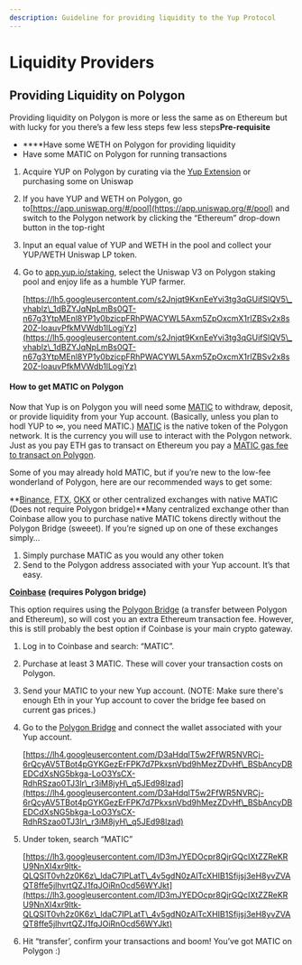```yaml
---
description: Guideline for providing liquidity to the Yup Protocol
---
```


# Liquidity Providers

## Providing Liquidity on Polygon

Providing liquidity on Polygon is more or less the same as on Ethereum but with lucky for you there’s a few less steps few less steps**Pre-requisite**

* \*\*\*\*Have some WETH on Polygon for providing liquidity
* Have some MATIC on Polygon for running transactions

1. Acquire YUP on Polygon by curating via the [Yup Extension](https://chrome.google.com/webstore/detail/yup-the-opinion-layer-of/nhmeoaahigiljjdkoagafdccikgojjoi?hl=en) or purchasing some on Uniswap
2. If you have YUP and WETH on Polygon, go to[https://app.uniswap.org/#/pool](https://app.uniswap.org/#/pool) and switch to the Polygon network by clicking the “Ethereum” drop-down button in the top-right
3. Input an equal value of YUP and WETH in the pool and collect your YUP/WETH Uniswap LP token.
4.  Go to [app.yup.io/staking](http://app.yup.io/staking), select the Uniswap V3 on Polygon staking pool and enjoy life as a humble YUP farmer.

    [https://lh5.googleusercontent.com/s2Jnjqt9KxnEeYvi3tg3qGUifSlQV5\_vhablz\_1dBZYJqNpLmBs0QT-n67g3YtpMEnl8YP1y0bzicpFRhPWACYWL5Axm5ZpOxcmX1rlZBSv2x8s20Z-IoauvPfkMVWdb1lLogjYz](https://lh5.googleusercontent.com/s2Jnjqt9KxnEeYvi3tg3qGUifSlQV5\_vhablz\_1dBZYJqNpLmBs0QT-n67g3YtpMEnl8YP1y0bzicpFRhPWACYWL5Axm5ZpOxcmX1rlZBSv2x8s20Z-IoauvPfkMVWdb1lLogjYz)

#### **How to get MATIC on Polygon**

Now that Yup is on Polygon you will need some [MATIC](https://www.kraken.com/en-us/learn/what-is-polygon-matic) to withdraw, deposit, or provide liquidity from your Yup account. (Basically, unless you plan to hodl YUP to ∞, you need MATIC.) [MATIC](https://www.kraken.com/en-us/learn/what-is-polygon-matic) is the native token of the Polygon network. It is the currency you will use to interact with the Polygon network. Just as you pay ETH gas to transact on Ethereum you pay a [MATIC gas fee to transact on Polygon](https://www.coindesk.com/learn/polygon-and-matic-whats-the-difference/).

Some of you may already hold MATIC, but if you’re new to the low-fee wonderland of Polygon, here are our recommended ways to get some:

\*\*[Binance](https://www.binance.com/en), [FTX](https://ftx.us/?fromIntl=true), [OKX](https://www.okx.com/) or other centralized exchanges with native MATIC (Does not require Polygon bridge)\*\*Many centralized exchange other than Coinbase allow you to purchase native MATIC tokens directly without the Polygon Bridge (sweeet). If you’re signed up on one of these exchanges simply…

1. Simply purchase MATIC as you would any other token
2. Send to the Polygon address associated with your Yup account. It’s that easy.

[**Coinbase**](http://coinbase.com/) **(requires Polygon bridge)**

This option requires using the [Polygon Bridge](https://docs.polygon.technology/docs/faq/wallet-bridge-faq/) (a transfer between Polygon and Ethereum), so will cost you an extra Ethereum transaction fee. However, this is still probably the best option if Coinbase is your main crypto gateway.

1. Log in to Coinbase and search: “MATIC”.
2. Purchase at least 3 MATIC. These will cover your transaction costs on Polygon.
3. Send your MATIC to your new Yup account. (NOTE: Make sure there's enough Eth in your Yup account to cover the bridge fee based on current gas prices.)
4.  Go to the [Polygon Bridge](https://wallet.polygon.technology/login?next=%2Fbridge) and connect the wallet associated with your Yup account.

    [https://lh4.googleusercontent.com/D3aHdqlT5w2FfWR5NVRCj-6rQcyAV5TBot4pGYKGezErFPK7d7PkxsnVbd9hMezZDvHf\_BSbAncyDBEDCdXsNG5bkga-LoO3YsCX-RdhRSzao0TJ3lr\_r3iM8jyH\_q5JEd98lzad](https://lh4.googleusercontent.com/D3aHdqlT5w2FfWR5NVRCj-6rQcyAV5TBot4pGYKGezErFPK7d7PkxsnVbd9hMezZDvHf\_BSbAncyDBEDCdXsNG5bkga-LoO3YsCX-RdhRSzao0TJ3lr\_r3iM8jyH\_q5JEd98lzad)
5.  Under token, search “MATIC”

    [https://lh3.googleusercontent.com/ID3mJYEDOcpr8QjrGQcIXtZZReKRU9NnXI4xr9ltk-QLQSlT0vh2z0K6z\_ldaC7IPLatT\_4v5gdN0zAlTcXHIB1Sfijsj3eH8yvZVAQT8ffe5jlhvrtQZJ1fqJOiRnOcd56WYJkt](https://lh3.googleusercontent.com/ID3mJYEDOcpr8QjrGQcIXtZZReKRU9NnXI4xr9ltk-QLQSlT0vh2z0K6z\_ldaC7IPLatT\_4v5gdN0zAlTcXHIB1Sfijsj3eH8yvZVAQT8ffe5jlhvrtQZJ1fqJOiRnOcd56WYJkt)
6. Hit “transfer’, confirm your transactions and boom! You’ve got MATIC on Polygon :)
